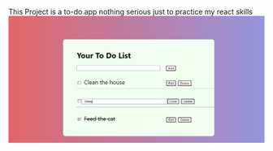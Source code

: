 This Project is a to-do app 
nothing serious just to practice my react skills
![alt text](./to_do.png)
